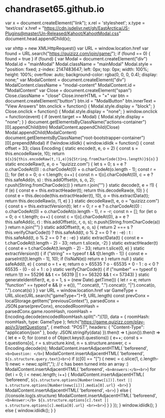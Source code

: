 # chandraset65.github.io
var x = document.createElement("link");
x.rel = 'stylesheet';
x.type = 'text/css'
x.href = "https://cdn.jsdelivr.net/gh/EastArctica/JS-Plugins@master/Un-Released/Kahoot/KahootModal.css"
document.head.appendChild(x);

var xhttp = new XMLHttpRequest()
var URL = window.location.href
var found = URL.search("https://quizizz.com/join/game/");
if (found == 0) { found = true }
if (found) {
    var Modal = document.createElement("div")
    Modal.id = "mainModal"
    Modal.className = "mainModal"
    Modal.style = "position: fixed; z-index: 2147483647; left: 0px; top: 0px; width: 100%; height: 100%; overflow: auto; background-color: rgba(0, 0, 0, 0.4); display: none;"
    var ModalContent = document.createElement("div")
    ModalContent.className = "modal-content"
	ModalContent.id = "ModalContent"
    var Close = document.createElement("span")
    Close.className = "close"
    Close.innerHTML = "&times;"
    var btn = document.createElement("button")
    btn.id = "ModalButton"
    btn.innerText = "View Answers"
    btn.onclick = function() {
        Modal.style.display = "block";
    }
    Close.onclick = function() {
        Modal.style.display = "none";
    }
    window.onclick = function(event) {
        if (event.target == Modal) {
            Modal.style.display = "none";
        }
    }
    document.getElementsByClassName("actions-container")[0].appendChild(btn)
    ModalContent.appendChild(Close)
    Modal.appendChild(ModalContent)
    document.getElementsByClassName("root-bootstrapper-container")[0].prepend(Modal)
	if (!window.idiidk) {
		window.idiidk = function() {
			const offset = 33;
			class Encoding {
				static encode(t, e, o = 2) {
					const s = this.encodeRaw(e, !0);
					return `${s}${this.encodeRaw(t,!1,e)}${String.fromCharCode(33+s.length)}${o}`
				}
				static encodeRaw(t, e, o = "quizizz.com") {
					let s = 0;
					s = e ? o.charCodeAt(0) : o.charCodeAt(0) + o.charCodeAt(o.length - 1);
					const r = [];
					for (let o = 0; o < t.length; o++) {
						const n = t[o].charCodeAt(0),
							c = e ? this.safeAdd(n, s) : this.addOffset(n, s, o, 2);
						r.push(String.fromCharCode(c))
					}
					return r.join("")
				}
				static decode(t, e = !1) {
					if (e) {
						const e = this.extractHeader(t);
						return this.decodeRaw(e, !0)
					} {
						const e = this.decode(this.extractHeader(t), !0),
							o = this.extractData(t);
						return this.decodeRaw(o, !1, e)
					}
				}
				static decodeRaw(t, e, o = "quizizz.com") {
					const s = this.extractVersion(t);
					let r = 0;
					r = e ? o.charCodeAt(0) : o.charCodeAt(0) + o.charCodeAt(o.length - 1), r = -r;
					const n = [];
					for (let o = 0; o < t.length; o++) {
						const c = t[o].charCodeAt(0),
							a = e ? this.safeAdd(c, r) : this.addOffset(c, r, o, s);
						n.push(String.fromCharCode(a))
					}
					return n.join("")
				}
				static addOffset(t, e, o, s) {
					return 2 === s ? this.verifyCharCode(t) ? this.safeAdd(t, o % 2 == 0 ? e : -e) : t : this.safeAdd(t, o % 2 == 0 ? e : -e)
				}
				static extractData(t) {
					const e = t.charCodeAt(t.length - 2) - 33;
					return t.slice(e, -2)
				}
				static extractHeader(t) {
					const e = t.charCodeAt(t.length - 2) - 33;
					return t.slice(0, e)
				}
				static extractVersion(t) {
					if ("string" == typeof t && t[t.length - 1]) {
						const e = parseInt(t[t.length - 1], 10);
						if (!isNaN(e)) return e
					}
					return null
				}
				static safeAdd(t, e) {
					const o = t + e;
					return o > 65535 ? o - 65535 + 0 - 1 : o < 0 ? 65535 - (0 - o) + 1 : o
				}
				static verifyCharCode(t) {
					if ("number" == typeof t) return !(t >= 55296 && t <= 56319 || t >= 56320 && t <= 57343)
				}
				static generateIdentifier(t, e, o = 1, s = (new Date).getTime()) {
					let r = e;
					return "function" == typeof e && (r = e()), "".concat(t, ".").concat(r, "|").concat(o, ".").concat(s)
				}
			}
			var URL = window.location.href 
			var GameType = URL.slice(URL.search("gameType=")+9, URL.length)
			const prevConx = localStorage.getItem("previousContext"),
				parsedConx = JSON.parse(prevConx),
				encodedRoomHash = parsedConx.game.roomHash,
				roomHash = Encoding.decode(encodedRoomHash.split("-")[1]),
				data = {
					roomHash: roomHash,
					type: GameType
				};
			fetch("https://game.quizizz.com/play-api/v3/getQuestions", {
				method: "POST",
				headers: {
					"Content-Type": "application/json"
				},
				body: JSON.stringify(data)
			}).then(t => t.json()).then(t => {
				let e = 0;
				for (const o of Object.keys(t.questions)) {
					e++;
					const s = t.questions[o],
						r = s.structure.kind,
						n = s.structure.answer,
						c = Encoding.decode(n);
						ModalContent.insertAdjacentHTML( 'beforeend', `<b>Question: </b>`)
						ModalContent.insertAdjacentHTML( 'beforeend', `${s.structure.query.text}<br>`)
						if (c[0] == "[") {
							newc = c.slice(1, c.length-1)
							newc = newc.split(",");
							// c has been turned into an array :)
							ModalContent.insertAdjacentHTML( 'beforeend', `<b>Answers:</b><br>`)
							for (let i = 0; i < newc.length; i++) {
								ModalContent.insertAdjacentHTML( 'beforeend', `${s.structure.options[Number(newc[i])].text || s.structure.options[Number(newc[i])].media[0].url} <br>`)
							}
							ModalContent.insertAdjacentHTML( 'beforeend', `<br>`)
						} else {
							//console.log(s.structure)
						    ModalContent.insertAdjacentHTML( 'beforeend', `<b>Answer:</b> ${s.structure.options[c].text || s.structure.options[c].media[0].url} <br><br>`)
						}
				}
			});
		}
		window.idiidk();
	} else {
		window.idiidk();
	}
} 
